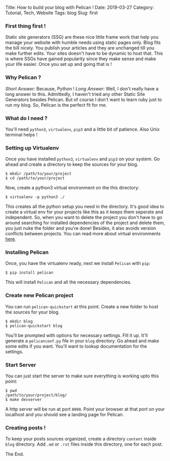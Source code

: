 Title: How to build your blog with Pelican !
Date: 2019-03-27
Category: Tutorial, Tech, Website
Tags: blog
Slug: first


### First thing first !
Static site generators (SSG) are these nice little frame work that help you manage your website with humble needs using static pages only. Blog fits the bill nicely. You publish your articles and they are unchanged till you make further edits. Your sites doesn't have to be dynamic to host that. This is where SSGs have gained popularity since they make sense and make your life easier. Once you set up and going that is !

### Why Pelican ?
*Short Answer:* Because, Python !
*Long Answer:* Well, I don't really have a long answer to this. Admittedly, I haven't tried any other Static Site Generators besides Pelican. But of course I don't want to learn ruby just to run my blog. So, Pelican is the perfect fit for me. 

### What do I need ?
You'll need `python3`, `virtualenv`, `pip3` and a little bit of patience. Also Unix terminal helps !

### Setting up Virtualenv
Once you have installed `python3`, `virtualenv` and `pip3` on your system. Go ahead and create a directory to keep the sources for your blog.

```console
$ mkdir /path/to/your/project
$ cd /path/to/your/project
```

Now, create a python3 virtual environment on the this directory:
``` console
$ virtualenv -p python3 ./
```

This creates all the python setup you need in the directory. It's good idea to create a virtual env for your projects like this as it keeps them seperate and independent. So, when you want to delete the project you don't have to go around searching for installed dependencies of the project and delete them, you just nuke the folder and you're done! Besides, it also avoids version conflicts between projects. You can read more about virtual environments [here](https://realpython.com/python-virtual-environments-a-primer/).

### Installing Pelican
Once, you have the virtualenv ready, next we install `Pelican` with `pip`:

``` console
$ pip install pelican
```

This will install `Pelican` and all the necessary dependencies.

### Create new Pelican project
You can run `pelican-quickstart` at this point. Create a new folder to host the sources for your blog.

``` console
$ mkdir blog
$ pelican-quickstart blog
```

You'll be prompted with options for necessary settings. Fill it up. It'll generate a `pelicanconf.py` file in your `blog` directory. Go ahead and make some edits if you want. You'll want to lookup documentation for the settings.

### Start Server
You can just start the server to make sure everything is working upto this point:
```console
$ pwd
/path/to/your/project/blog/
$ make devserver
```

A http server will be run at port `8000`. Point your browser at that port on your localhost and you should see a landing page for Pelican.

### Creating posts !
To keep your posts sources organized, create a directory `content` inside `blog` directory. Add `.md` or `.rst` files inside this directory, one for each post.


The End.

